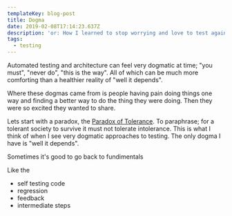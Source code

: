 ```yaml
---
templateKey: blog-post
title: Dogma
date: 2019-02-08T17:14:23.637Z
description: 'or: How I learned to stop worrying and love to test again'
tags:
  - testing
---
```

Automated testing and architecture can feel very dogmatic at time; "you must", "never do", "this is the way". All of which can be much more comforting than a healthier reality of "well it depends".

Where these dogmas came from is people having pain doing things one way and finding a better way to do the thing they were doing. Then they were so excited they wanted to share. 



Lets start with a paradox, the [Paradox of Tolerance][1]. To paraphrase; for a tolerant society to survive it must not tolerate intolerance. This is what I think of when I see very dogmatic approaches to testing. The only dogma I have is "well it depends".  

Sometimes it's good to go back to fundimentals 

Like the 

- self testing code
- regression
- feedback
- intermediate steps

[1]: https://en.wikipedia.org/wiki/Paradox_of_tolerance
